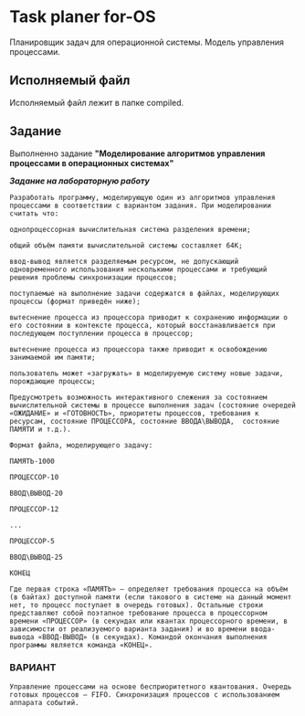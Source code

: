 # Task planer for-OS
Планировщик задач для операционной системы. Модель управления процессами.
## Исполняемый файл
Исполняемый файл лежит в папке compiled.
## Задание
Выполненно задание **"Моделирование алгоритмов управления процессами в операционных системах"**

***Задание на лабораторную работу***

    Разработать программу, моделирующую один из алгоритмов управления процессами в соответствии с вариантом задания. При моделировании считать что:

    однопроцессорная вычислительная система разделения времени;

    общий объём памяти вычислительной системы составляет 64К;

    ввод-вывод является разделяемым ресурсом, не допускающий одновременного использования несколькими процессами и требующий решения проблемы синхронизации процессов;

    поступаемые на выполнение задачи содержатся в файлах, моделирующих процессы (формат приведён ниже);

    вытеснение процесса из процессора приводит к сохранению информации о его состоянии в контексте процесса, который восстанавливается при последующем поступлении процесса в процессор;

    вытеснение процесса из процессора также приводит к освобождению занимаемой им памяти;

    пользователь может «загружать» в моделируемую систему новые задачи, порождающие процессы;

    Предусмотреть возможность интерактивного слежения за состоянием вычислительной системы в процессе выполнения задач (состояние очередей «ОЖИДАНИЕ» и «ГОТОВНОСТЬ», приоритеты процессов, требования к ресурсам, состояние ПРОЦЕССОРА, состояние ВВОДА\ВЫВОДА,  состояние ПАМЯТИ и т.д.).

    Формат файла, моделирующего задачу:

    ПАМЯТЬ-1000

    ПРОЦЕССОР-10

    ВВОД\ВЫВОД-20

    ПРОЦЕССОР-12

    ...

    ПРОЦЕССОР-5

    ВВОД\ВЫВОД-25

    КОНЕЦ

    Где первая строка «ПАМЯТЬ» – определяет требования процесса на объём (в байтах) доступной памяти (если такового в системе на данный момент нет, то процесс поступает в очередь готовых). Остальные строки представляют собой поэтапное требование процесса в процессорном времени «ПРОЦЕССОР» (в секундах или квантах процессорного времени, в зависимости от реализуемого варианта задания) и во времени ввода-вывода «ВВОД-ВЫВОД» (в секундах). Командой окончания выполнения программы является команда «КОНЕЦ».
### ВАРИАНТ
    Управление процессами на основе бесприоритетного квантования. Очередь готовых процессов – FIFO. Синхронизация процессов с использованием аппарата событий.
